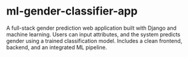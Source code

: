 # ml-gender-classifier-app
A full-stack gender prediction web application built with Django and machine learning. Users can input attributes, and the system predicts gender using a trained classification model. Includes a clean frontend, backend, and an integrated ML pipeline.
